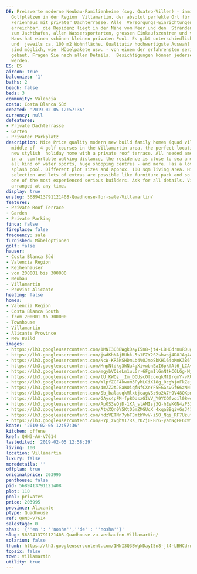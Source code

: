 ```yaml
---
DE: Preiswerte moderne Neubau-Familienheime (sog. Quatro-Villen) - inmitten von 4
  Golfplätzen in der Region  Villamartin, der absolut perfekte Ort für Ihr neues stilvolles
  Ferienhaus mit privater Dachterrasse. Alle  Versorgungs-Einrichtungen sind bequem
  erreichbar, die Residenz liegt in der Nähe vom Meer und den  Stränden, auch nahe
  zum Jachthafen, allen Wassersportarten, grossen Einkaufszentren und vielem mehr.  Das
  Haus hat einen schönen kleinen privaten Pool. Es gibt unterschiedliche Grundstücksgrössen
  und  jeweils ca. 100 m2 Wohnfläche. Qualitativ hochwertigste Auswahl und viele Extras
  sind möglich, wie  Möbelpakete usw. - von einem der erfahrensten seriösen Bauherren
  gebaut. Fragen Sie nach allen Details.  Besichtigungen können jederzeit arrangiert
  werden.
ES: ES
aircon: true
balconies: '1'
baths: 2
beach: false
beds: 3
community: Valencia
costa: Costa Blanca Süd
created: '2019-02-05 12:57:36'
currency: null
defeatures:
- Private Dachterrasse
- Garten
- Privater Parkplatz
description: Nice Price quality modern new build family homes (quad villas) - in the
  middle of  4 golf courses in the Villamartin area, the perfect location for your
  new stylish  holiday home with a private roof terrace. All needed amenities are
  in a  comfortable walking distance, the residence is close to sea and beaches, the  marina,
  all kind of water sports, huge shopping centres - and more. Has a lovely  private
  splash pool. Different plot sizes and approx. 100 sqm living area. Highest  quality
  selection and lots of extras are possible like furniture pack and so on - built  by
  one of the most experienced serious builders. Ask for all details. Viewings can  be
  arranged at any time.
display: true
enslug: 5689413791121408-Quadhouse-for-sale-Villamartin/
features:
- Private Roof Terrace
- Garden
- Private Parking
finca: false
fireplace: false
frequency: sale
furnished: Möbeloptionen
golf: false
hauser:
- Costa Blanca Süd
- Valencia Region
- Reihenhauser
- von 200001 bis 300000
- Neubau
- Villamartin
- Provinz Alicante
heating: false
homes:
- Valencia Region
- Costa Blanca South
- from 200001 to 300000
- Townhouse
- Villamartin
- Alicante Province
- New Build
images:
- https://lh3.googleusercontent.com/1MNI3Q3BWgkDayI5n8-jt4-LBHCdrnuRDugx42HOC0K-pGhwnVpR7uIRv7Ty01N9H4aj8E03omcPWyUu2bN7=w640-rj-e30-l100
- https://lh3.googleusercontent.com/jwdKhNAjBUbk-5s1FZY2S2shwsj4D8JAg4AeXS3hN3LH4Y2EvXs1Yd3xnTg9nXTBnRW31oO4zt0DRicz_eFs=w640-rj-e30-l100
- https://lh3.googleusercontent.com/NcW-KR5KSHDmLb4VOJmoSbKH164oMnK3B6lnYhPUxg6iNpfr-_AmvjoQu69-vjhTLM-Yo4bosZxL0ZJRKThL=w640-rj-e30-l100
- https://lh3.googleusercontent.com/MnpNtdkg3WNa4gXivwbnEaI6pkfAt6_LCAvesWDey2PkedIxWHttScNQJz2br5k6iQjD-oEx2qsTK4pPuI4=w640-rj-e30-l100
- https://lh3.googleusercontent.com/mgybVQieLm1uL6r-6FgmIlGnNtkC6LGg-MjK4aolSEnF2rAoU5v7QKombpbb7dv_aTeevlwaHnn5uLhV9Q-X=w640-rj-e30-l100
- https://lh3.googleusercontent.com/tU_KWOz__Im_DCUscOfccoqkMt9rqmY-vRUcoIoY5ut3nzBWiNgEzI-LoqriZIk4PN-UnDA2fIVD1pFPmKQi=w640-rj-e30-l100
- https://lh3.googleusercontent.com/WlpfZGF4kwum3FyhLCiXI8g_0cgWjoFkZejtsJwV0M4i71CWxR4bXQKo0DuAT2eVwSBwWBwPbofw6_teLHI=w640-rj-e30-l100
- https://lh3.googleusercontent.com/4mZZ2tJEaWOiqfNfCXeYF5EGGsvGf66zNNrbxmzLBUxm5SVxKdcDZuP0lEv5tK8L85lNxVuJN5WCBzWS66av=w640-rj-e30-l100
- https://lh3.googleusercontent.com/Sb_balauqkMlxtjcagVSz9o2A7H9V48OXpmyCvppZnOB0q7ihOZRRKAQIgyXaNezZydE4hCj0ZFTOtXOXJA=w640-rj-e30-l100
- https://lh3.googleusercontent.com/GAys4pFM-fpBDUszGIVV_Y9YCOfvoil08wdOZkF66NtBogkW-sWHKK9h5rFy258tttA8aahBLjWfeHcIXyzTig=w640-rj-e30-l100
- https://lh3.googleusercontent.com/ApOS3eQjD-1KA_slAMIsj3Q-hEeKGN4zP5IxH9lU2CfZg1Cj3L7suntZdo1rWKxBXwidTefcFtBd6HGhb-Nu=w640-rj-e30-l100
- https://lh3.googleusercontent.com/AtyXQn0Y5KtO5mZMGUcX_4xqaBBgivGsJ41csmsOuvDL203oH35SXnLE8U6G8Gyh432aKMIczbi9XApoR-Ic9g=w640-rj-e30-l100
- https://lh3.googleusercontent.com/ndzVETNn7ybTJmthVvV-i50_Nqi_RF7UzufLu1-N4vVBE9yZwz_q_0oU1oXuKwChPB-hflUDzrBwR8jg042E7w=w640-rj-e30-l100
- https://lh3.googleusercontent.com/HYp_zVghV17Rs_rOZj0-Br6-yanNgFE6cWfqCV_Gh3tYNlZkkp4V3qZ7JnaFO_XKYjy0z8OwnWLb-65aM2BNMQ=w640-rj-e30-l100
kdate: '2019-02-05 12:57:36'
kitchen: offene
kref: QHN3-AA-V7614
lastedited: '2019-02-05 12:58:29'
living: 100
location: Villamartin
luxury: false
moredetails: ''
offplan: true
originalprice: 203995
penthouse: false
pid: 5689413791121408
plot: 110
pool: privates
price: 203995
province: Alicante
ptype: Quadhouse
ref: QHN3-V7614
salestage: 0
shas: '{''en'': ''nosha'',''de'': ''nosha''}'
slug: 5689413791121408-Quadhouse-zu-verkaufen-Villamartin/
solarium: false
thumb: https://lh3.googleusercontent.com/1MNI3Q3BWgkDayI5n8-jt4-LBHCdrnuRDugx42HOC0K-pGhwnVpR7uIRv7Ty01N9H4aj8E03omcPWyUu2bN7=w400-h240-n-rj-e30-l100
topsix: false
town: Villamartin
utility: true
---
```

